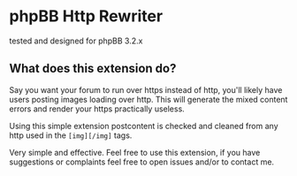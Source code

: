 # phpBB Http Rewriter

tested and designed for phpBB 3.2.x

## What does this extension do?

Say you want your forum to run over https instead of http, you'll likely have users posting images 
loading over http. This will generate the mixed content errors and render your https practically 
useless. 

Using this simple extension postcontent is checked and cleaned from any http used in the `[img][/img]` tags.

Very simple and effective. Feel free to use this extension, if you have suggestions or complaints feel free to
open issues and/or to contact me. 